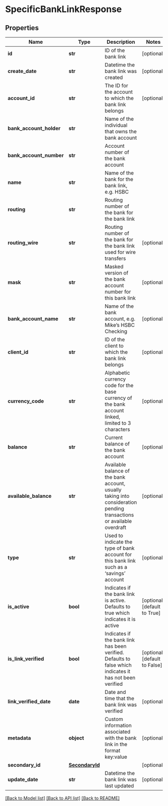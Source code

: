 # SpecificBankLinkResponse

## Properties
Name | Type | Description | Notes
------------ | ------------- | ------------- | -------------
**id** | **str** | ID of the bank link | [optional] 
**create_date** | **str** | Datetime the bank link was created | [optional] 
**account_id** | **str** | The ID for the account to which the bank link belongs | [optional] 
**bank_account_holder** | **str** | Name of the individual that owns the bank account | 
**bank_account_number** | **str** | Account number of the bank account | 
**name** | **str** | Name of the bank for the bank link, e.g. HSBC | 
**routing** | **str** | Routing number of the bank for the bank link | 
**routing_wire** | **str** | Routing number of the bank for the bank link used for wire transfers | [optional] 
**mask** | **str** | Masked version of the bank account number for this bank link | [optional] 
**bank_account_name** | **str** | Name of the bank account, e.g. Mike’s HSBC Checking | [optional] 
**client_id** | **str** | ID of the client to which the bank link belongs | [optional] 
**currency_code** | **str** | Alphabetic currency code for the base currency of the bank account linked, limited to 3 characters | [optional] 
**balance** | **str** | Current balance of the bank account | [optional] 
**available_balance** | **str** | Available balance of the bank account, usually taking into consideration pending transactions or available overdraft | [optional] 
**type** | **str** | Used to indicate the type of bank account for this bank link such as a ‘savings’ account | [optional] 
**is_active** | **bool** | Indicates if the bank link is active. Defaults to true which indicates it is active | [optional] [default to True]
**is_link_verified** | **bool** | Indicates if the bank link has been verified. Defaults to false which indicates it has not been verified | [optional] [default to False]
**link_verified_date** | **date** | Date and time that the bank link was verified | [optional] 
**metadata** | **object** | Custom information associated with the bank link in the format key:value | [optional] 
**secondary_id** | [**SecondaryId**](SecondaryId.md) |  | [optional] 
**update_date** | **str** | Datetime the bank link was last updated | [optional] 

[[Back to Model list]](../README.md#documentation-for-models) [[Back to API list]](../README.md#documentation-for-api-endpoints) [[Back to README]](../README.md)


